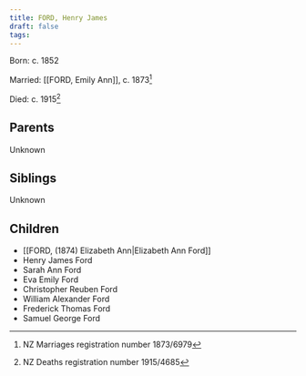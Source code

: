 ```yaml
---
title: FORD, Henry James
draft: false
tags:
---
```

Born: c. 1852

Married: [[FORD, Emily Ann]], c. 1873[^1]

Died: c. 1915[^2]

## Parents
Unknown

## Siblings
Unknown

## Children
- [[FORD, (1874) Elizabeth Ann|Elizabeth Ann Ford]]
- Henry James Ford
- Sarah Ann Ford
- Eva Emily Ford
- Christopher Reuben Ford
- William Alexander Ford
- Frederick Thomas Ford
- Samuel George Ford



[^1]: NZ Marriages registration number 1873/6979
[^2]: NZ Deaths registration number 1915/4685
